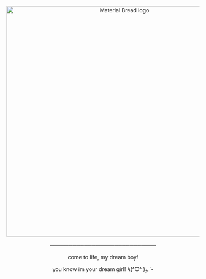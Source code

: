 <p align="center">
    <img width="600" src="https://github.com/user-attachments/assets/fde94527-7828-482e-b994-ce7658b3c2f7" alt="Material Bread logo">
</p>

<p align="center">
────────────────────────────
</p>

<p align="center">
come to life, my dream boy!
</p>

<p align="center">
you know im your dream girl! ٩(^ᗜ^ )و ´-
</p>


